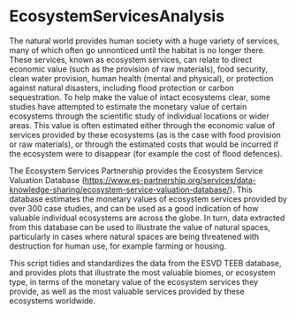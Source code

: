 # EcosystemServicesAnalysis
The natural world provides human society with a huge variety of services, many of which often go unnonticed until the habitat is no longer there.  These services, known as ecosystem services, can relate to direct economic value (such as the provision of raw materials), food security, clean water provision, human health (mental and physical), or protection against natural disasters, including flood protection or carbon sequestration.  To help make the value of intact ecosystems clear, some studies have attempted to estimate the monetary value of certain ecosystems through the scientific study of individual locations or wider areas.  This value is often estimated either through the economic value of services provided by these ecosystems (as is the case with food provision or raw materials), or through the estimated costs that would be incurred if the ecosystem were to disappear (for example the cost of flood defences).

The Ecosystem Services Partnership provides the Ecosystem Service Valuation Database (https://www.es-partnership.org/services/data-knowledge-sharing/ecosystem-service-valuation-database/).  This database estimates the monetary values of ecosystem services provided by over 300 case studies, and can be used as a good indication of how valuable individual ecosystems are across the globe.  In turn, data extracted from this database can be used to illustrate the value of natural spaces, particularly in cases where natural spaces are being threatened with destruction for human use, for example farming or housing.

This script tidies and standardizes the data from the ESVD TEEB database, and provides plots that illustrate the most valuable biomes, or ecosystem type, in terms of the monetary value of the ecosystem services they provide, as well as the most valuable services provided by these ecosystems worldwide.
